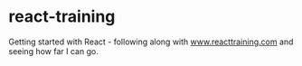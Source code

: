 # react-training
Getting started with React - following along with www.reacttraining.com and seeing how far I can go.
